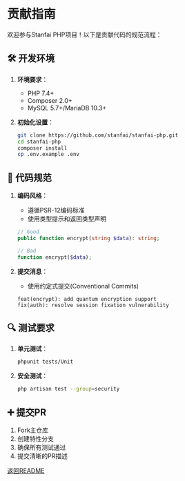 # 贡献指南

欢迎参与Stanfai PHP项目！以下是贡献代码的规范流程：

## 🛠️ 开发环境

1. **环境要求**：
   - PHP 7.4+
   - Composer 2.0+
   - MySQL 5.7+/MariaDB 10.3+

2. **初始化设置**：
   ```bash
   git clone https://github.com/stanfai/stanfai-php.git
   cd stanfai-php
   composer install
   cp .env.example .env
   ```

## 📝 代码规范

1. **编码风格**：
   - 遵循PSR-12编码标准
   - 使用类型提示和返回类型声明
   ```php
   // Good
   public function encrypt(string $data): string;
   
   // Bad
   function encrypt($data);
   ```

2. **提交消息**：
   - 使用约定式提交(Conventional Commits)
   ```
   feat(encrypt): add quantum encryption support
   fix(auth): resolve session fixation vulnerability
   ```

## 🔍 测试要求

1. **单元测试**：
   ```bash
   phpunit tests/Unit
   ```
2. **安全测试**：
   ```bash
   php artisan test --group=security
   ```

## ➕ 提交PR

1. Fork主仓库
2. 创建特性分支
3. 确保所有测试通过
4. 提交清晰的PR描述

[返回README](../README.md)